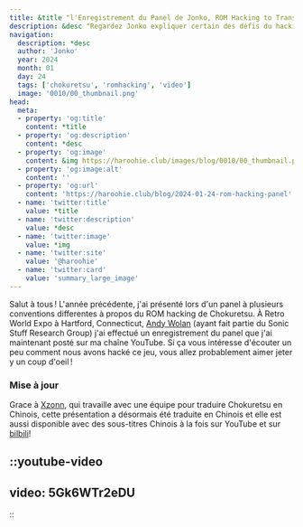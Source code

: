 ```yaml
---
title: &title "l'Enregistrement du Panel de Jonko, ROM Hacking to Translate a Video Game, est sorti"
description: &desc "Regardez Jonko expliquer certain des défis du hacking de Chokuretsu à une audience live à l'Expo Retro World"
navigation:
  description: *desc
  author: 'Jonko'
  year: 2024
  month: 01
  day: 24
  tags: ['chokuretsu', 'romhacking', 'video']
  image: '0010/00_thumbnail.png'
head:
  meta:
  - property: 'og:title'
    content: *title
  - property: 'og:description'
    content: *desc
  - property: 'og:image'
    content: &img https://haroohie.club/images/blog/0010/00_thumbnail.png
  - property: 'og:image:alt'
    content: ''
  - property: 'og:url'
    content: 'https://haroohie.club/blog/2024-01-24-rom-hacking-panel'
  - name: 'twitter:title'
    value: *title
  - name: 'twitter:description'
    value: *desc
  - name: 'twitter:image'
    value: *img
  - name: 'twitter:site'
    value: '@haroohie'
  - name: 'twitter:card'
    value: 'summary_large_image'
---
```

Salut à tous ! L'année précédente, j'ai présenté lors d'un panel à plusieurs conventions differentes à propos du ROM hacking de Chokuretsu.
À Retro World Expo à Hartford, Connecticut, [Andy Wolan](https://www.youtube.com/@andywolan) (ayant fait partie du Sonic Stuff Research Group)
j'ai effectué un enregistrement du panel que j'ai maintenant posté sur ma chaîne YouTube. Si ça vous intéresse d'écouter un peu comment nous avons hacké
ce jeu, vous allez probablement aimer jeter y un coup d'oeil !

### Mise à jour
Grace à [Xzonn](xzonn.top), qui travaille avec une équipe pour traduire Chokuretsu en Chinois, cette présentation a désormais été traduite en Chinois
et elle est aussi disponible avec des sous-titres Chinois à la fois sur YouTube et sur [bilbili](https://www.bilibili.com/video/BV1w4421P7Wd/)!

::youtube-video
----
video: 5Gk6WTr2eDU
----
::
